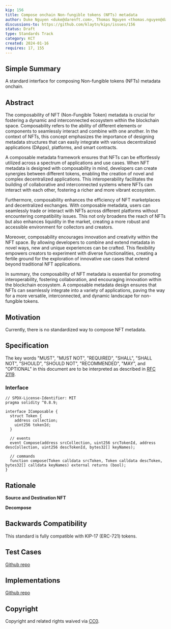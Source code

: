 ```yaml
---
kip: 156
title: Compose onchain Non-fungible tokens (NFTs) metadata
author: Duke Nguyen <duke@darenft.com>, Thomas Nguyen <thomas.nguyen@darenft.com>, Kelvin Pham <kelvin.pham@darenft.com>, Tony Vu <tony.vu@darenft.com>
discussions-to: https://github.com/klaytn/kips/issues/156
status: Draft
type: Standards Track
category: KCT
created: 2024-01-16
requires: 17, 155
---
```


## Simple Summary
A standard interface for composing Non-fungible tokens (NFTs) metadata onchain.

## Abstract
The composability of NFT (Non-Fungible Token) metadata is crucial for fostering a dynamic and interconnected ecosystem within the blockchain space. Composability refers to the ability of different elements or components to seamlessly interact and combine with one another. In the context of NFTs, this concept emphasizes the importance of designing metadata structures that can easily integrate with various decentralized applications (DApps), platforms, and smart contracts.

A composable metadata framework ensures that NFTs can be effortlessly utilized across a spectrum of applications and use cases. When NFT metadata is designed with composability in mind, developers can create synergies between different tokens, enabling the creation of novel and complex decentralized applications. This interoperability facilitates the building of collaborative and interconnected systems where NFTs can interact with each other, fostering a richer and more vibrant ecosystem.

Furthermore, composability enhances the efficiency of NFT marketplaces and decentralized exchanges. With composable metadata, users can seamlessly trade or interact with NFTs across different platforms without encountering compatibility issues. This not only broadens the reach of NFTs but also enhances liquidity in the market, creating a more robust and accessible environment for collectors and creators.

Moreover, composability encourages innovation and creativity within the NFT space. By allowing developers to combine and extend metadata in novel ways, new and unique experiences can be crafted. This flexibility empowers creators to experiment with diverse functionalities, creating a fertile ground for the exploration of innovative use cases that extend beyond traditional NFT applications.

In summary, the composability of NFT metadata is essential for promoting interoperability, fostering collaboration, and encouraging innovation within the blockchain ecosystem. A composable metadata design ensures that NFTs can seamlessly integrate into a variety of applications, paving the way for a more versatile, interconnected, and dynamic landscape for non-fungible tokens.

## Motivation
Currently, there is no standardized way to compose NFT metadata.

## Specification
The key words "MUST", "MUST NOT", "REQUIRED", "SHALL", "SHALL NOT", "SHOULD", "SHOULD NOT", "RECOMMENDED", "MAY", and "OPTIONAL" in this document are to be interpreted as described in [RFC 2119](https://www.ietf.org/rfc/rfc2119.txt).

### Interface
```solidity
// SPDX-License-Identifier: MIT
pragma solidity ^0.8.9;

interface IComposable {
  struct Token {
    address collection;
    uint256 tokenId;
  }

  // events
  event Compose(address srcCollection, uint256 srcTokenId, address descCollection, uint256 descTokenId, bytes32[] keyNames);

  // commands
  function compose(Token calldata srcToken, Token calldata descToken, bytes32[] calldata keyNames) external returns (bool);
}
```

## Rationale

**Source and Destination NFT**


**Decompose**



## Backwards Compatibility
This standard is fully compatible with KIP-17 (ERC-721) tokens.

## Test Cases
[Github repo](https://github.com/darenft-labs/darenft-protocol-contracts)

## Implementations
[Github repo](https://github.com/darenft-labs/darenft-protocol-contracts)

## Copyright
Copyright and related rights waived via [CC0](https://creativecommons.org/publicdomain/zero/1.0/).


